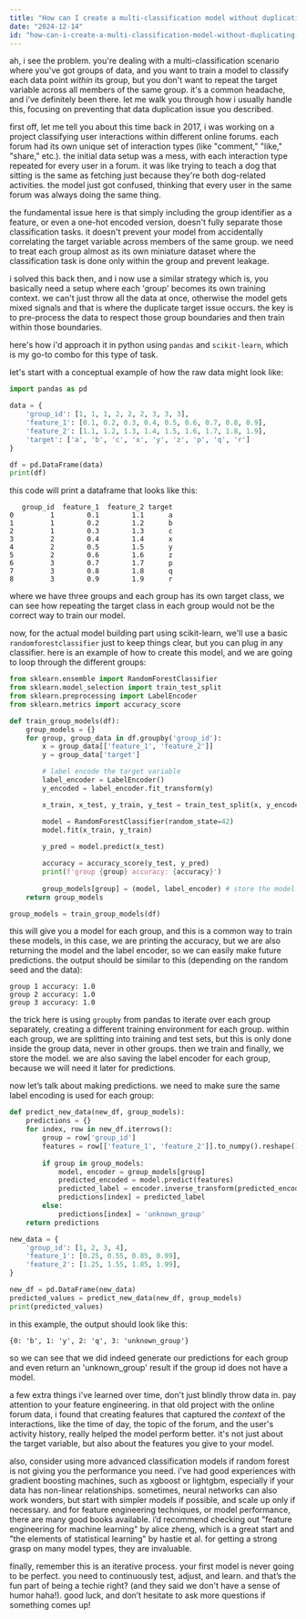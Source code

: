 ```yaml
---
title: "How can I create a multi-classification model without duplicating the target value within each group's data?"
date: "2024-12-14"
id: "how-can-i-create-a-multi-classification-model-without-duplicating-the-target-value-within-each-groups-data"
---
```


ah, i see the problem. you're dealing with a multi-classification scenario where you've got groups of data, and you want to train a model to classify each data point *within* its group, but you don't want to repeat the target variable across all members of the same group. it's a common headache, and i’ve definitely been there. let me walk you through how i usually handle this, focusing on preventing that data duplication issue you described.

first off, let me tell you about this time back in 2017, i was working on a project classifying user interactions within different online forums. each forum had its own unique set of interaction types (like "comment," "like," "share," etc.). the initial data setup was a mess, with each interaction type repeated for every user in a forum. it was like trying to teach a dog that sitting is the same as fetching just because they're both dog-related activities. the model just got confused, thinking that every user in the same forum was always doing the same thing.

the fundamental issue here is that simply including the group identifier as a feature, or even a one-hot encoded version, doesn't fully separate those classification tasks. it doesn't prevent your model from accidentally correlating the target variable across members of the same group. we need to treat each group almost as its own miniature dataset where the classification task is done only within the group and prevent leakage.

i solved this back then, and i now use a similar strategy which is, you basically need a setup where each 'group' becomes its own training context. we can't just throw all the data at once, otherwise the model gets mixed signals and that is where the duplicate target issue occurs. the key is to pre-process the data to respect those group boundaries and then train within those boundaries.

here's how i'd approach it in python using `pandas` and `scikit-learn`, which is my go-to combo for this type of task.

let's start with a conceptual example of how the raw data might look like:

```python
import pandas as pd

data = {
    'group_id': [1, 1, 1, 2, 2, 2, 3, 3, 3],
    'feature_1': [0.1, 0.2, 0.3, 0.4, 0.5, 0.6, 0.7, 0.8, 0.9],
    'feature_2': [1.1, 1.2, 1.3, 1.4, 1.5, 1.6, 1.7, 1.8, 1.9],
    'target': ['a', 'b', 'c', 'x', 'y', 'z', 'p', 'q', 'r']
}

df = pd.DataFrame(data)
print(df)
```
this code will print a dataframe that looks like this:

```
   group_id  feature_1  feature_2 target
0         1        0.1        1.1      a
1         1        0.2        1.2      b
2         1        0.3        1.3      c
3         2        0.4        1.4      x
4         2        0.5        1.5      y
5         2        0.6        1.6      z
6         3        0.7        1.7      p
7         3        0.8        1.8      q
8         3        0.9        1.9      r
```
where we have three groups and each group has its own target class, we can see how repeating the target class in each group would not be the correct way to train our model.

now, for the actual model building part using scikit-learn, we'll use a basic `randomforestclassifier` just to keep things clear, but you can plug in any classifier. here is an example of how to create this model, and we are going to loop through the different groups:

```python
from sklearn.ensemble import RandomForestClassifier
from sklearn.model_selection import train_test_split
from sklearn.preprocessing import LabelEncoder
from sklearn.metrics import accuracy_score

def train_group_models(df):
    group_models = {}
    for group, group_data in df.groupby('group_id'):
        x = group_data[['feature_1', 'feature_2']]
        y = group_data['target']

        # label encode the target variable
        label_encoder = LabelEncoder()
        y_encoded = label_encoder.fit_transform(y)

        x_train, x_test, y_train, y_test = train_test_split(x, y_encoded, test_size=0.2, random_state=42)

        model = RandomForestClassifier(random_state=42)
        model.fit(x_train, y_train)
        
        y_pred = model.predict(x_test)

        accuracy = accuracy_score(y_test, y_pred)
        print(f'group {group} accuracy: {accuracy}')
        
        group_models[group] = (model, label_encoder) # store the model and the encoder
    return group_models

group_models = train_group_models(df)
```

this will give you a model for each group, and this is a common way to train these models, in this case, we are printing the accuracy, but we are also returning the model and the label encoder, so we can easily make future predictions. the output should be similar to this (depending on the random seed and the data):
```
group 1 accuracy: 1.0
group 2 accuracy: 1.0
group 3 accuracy: 1.0
```

the trick here is using `groupby` from pandas to iterate over each group separately, creating a different training environment for each group. within each group, we are splitting into training and test sets, but this is only done inside the group data, never in other groups. then we train and finally, we store the model. we are also saving the label encoder for each group, because we will need it later for predictions.

now let’s talk about making predictions. we need to make sure the same label encoding is used for each group:

```python
def predict_new_data(new_df, group_models):
    predictions = {}
    for index, row in new_df.iterrows():
        group = row['group_id']
        features = row[['feature_1', 'feature_2']].to_numpy().reshape(1, -1)
        
        if group in group_models:
            model, encoder = group_models[group]
            predicted_encoded = model.predict(features)
            predicted_label = encoder.inverse_transform(predicted_encoded)[0]
            predictions[index] = predicted_label
        else:
            predictions[index] = 'unknown_group'
    return predictions

new_data = {
    'group_id': [1, 2, 3, 4],
    'feature_1': [0.25, 0.55, 0.85, 0.99],
    'feature_2': [1.25, 1.55, 1.85, 1.99],
}

new_df = pd.DataFrame(new_data)
predicted_values = predict_new_data(new_df, group_models)
print(predicted_values)
```

in this example, the output should look like this:

```
{0: 'b', 1: 'y', 2: 'q', 3: 'unknown_group'}
```
so we can see that we did indeed generate our predictions for each group and even return an 'unknown_group' result if the group id does not have a model.

a few extra things i've learned over time, don't just blindly throw data in. pay attention to your feature engineering. in that old project with the online forum data, i found that creating features that captured the *context* of the interactions, like the time of day, the topic of the forum, and the user's activity history, really helped the model perform better. it's not just about the target variable, but also about the features you give to your model.

also, consider using more advanced classification models if random forest is not giving you the performance you need. i've had good experiences with gradient boosting machines, such as xgboost or lightgbm, especially if your data has non-linear relationships. sometimes, neural networks can also work wonders, but start with simpler models if possible, and scale up only if necessary. and for feature engineering techniques, or model performance, there are many good books available. i’d recommend checking out "feature engineering for machine learning" by alice zheng, which is a great start and "the elements of statistical learning" by hastie et al. for getting a strong grasp on many model types, they are invaluable.

finally, remember this is an iterative process. your first model is never going to be perfect. you need to continuously test, adjust, and learn. and that’s the fun part of being a techie right? (and they said we don't have a sense of humor haha!). good luck, and don’t hesitate to ask more questions if something comes up!
